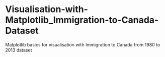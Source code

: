 # Visualisation-with-Matplotlib_Immigration-to-Canada-Dataset
 Matplotlib basics for visualisation with Immigration to Canada from 1980 to 2013 dataset
